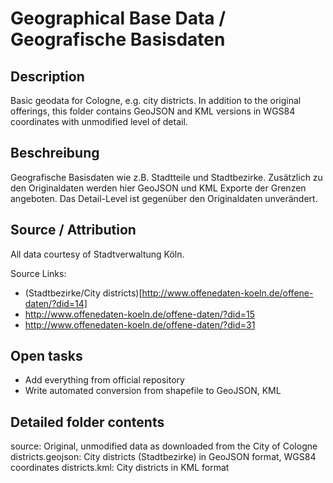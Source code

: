 Geographical Base Data / Geografische Basisdaten
================================================

## Description

Basic geodata for Cologne, e.g. city districts. In addition to the original offerings,
this folder contains GeoJSON and KML versions in WGS84 coordinates with unmodified level
of detail.


## Beschreibung

Geografische Basisdaten wie z.B. Stadtteile und Stadtbezirke. Zusätzlich zu den Originaldaten
werden hier GeoJSON und KML Exporte der Grenzen angeboten. Das Detail-Level ist gegenüber
den Originaldaten unverändert.


## Source / Attribution

All data courtesy of Stadtverwaltung Köln.

Source Links:

* (Stadtbezirke/City districts)[http://www.offenedaten-koeln.de/offene-daten/?did=14]
* http://www.offenedaten-koeln.de/offene-daten/?did=15
* http://www.offenedaten-koeln.de/offene-daten/?did=31


## Open tasks

* Add everything from official repository
* Write automated conversion from shapefile to GeoJSON, KML


## Detailed folder contents

source: Original, unmodified data as downloaded from the City of Cologne
districts.geojson: City districts (Stadtbezirke) in GeoJSON format, WGS84 coordinates
districts.kml: City districts in KML format
